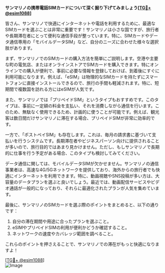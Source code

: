 **サンマリノの携帯電話SIMカードについて深く掘り下げてみましょう[[TG💪+ @esim1088](https://t.me/s/esim1088)]**

皆さん、サンマリノで快適にインターネットや電話を利用するために、最適なSIMカードを選ぶことは非常に重要です！サンマリノは小さな国ですが、旅行者や長期滞在者にとって便利な通信手段が整っています。特に、SIMカードやデータ通信専用の「モバイルデータSIM」など、自分のニーズに合わせた様々な選択肢があります。

まず、サンマリノでのSIMカードの購入方法を簡単にご説明します。空港や主要な町の電気店、またはオンラインストアでSIMカードを購入できます。特にオンラインでの購入が便利で、事前に必要な情報を登録しておけば、到着後にすぐに利用可能になります。例えば、「eSIM」は物理的なSIMカードを持たずにスマートフォンに直接インストールできるので、旅行の手間も軽減されます。特に、短期間で複数国を訪れる方にはeSIMが人気です。

また、サンマリノでは「プリペイドSIM」というタイプもおすすめです。このタイプは、事前に一定額の料金を支払い、それを消費しながら通信を行います。このため、無駄なく使用できるため、計画的に使うことが可能です。例えば、観光客は数日間だけサンマリノに滞在する場合、プリペイドSIMが非常に効率的です。

一方で、「ポストペイSIM」も存在します。これは、毎月の請求書に基づいて支払いを行うシステムです。長期滞在者やビジネスパーソン向けに提供されることが多いので、旅行目的ではあまり見かけません。ただし、もしサンマリノで長期的に仕事を行う予定がある場合、このタイプも検討してみてください。

データ通信に関しては、モバイルデータSIMが欠かせません。サンマリノの通信事業者は、高速な4G/5Gネットワークを提供しており、海外からの旅行者でも快適にインターネットを利用できます。特に、動画視聴やSNS投稿が多い方は、大容量のデータプランを選ぶと良いでしょう。最近では、動画配信サービスやビデオ通話が一般的になっており、それらに最適化されたプランが人気を集めています。

最後に、サンマリノのSIMカードを選ぶ際のポイントをまとめると、以下の通りです：

1. 自分の滞在期間や用途に合ったプランを選ぶこと。
2. eSIMやプリペイドSIMの利用が便利かどうか確認すること。
3. ネットワークの速度やカバレッジ範囲を調べること。

これらのポイントを押さえることで、サンマリノでの滞在がもっと快適になりますよ！

[[TG💪+ @esim1088](https://t.me/s/esim1088)]  
![Image](https://i.postimg.cc/Y0z9fWf4/image.png)